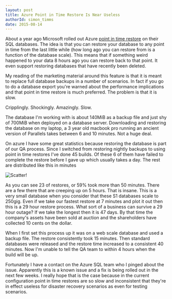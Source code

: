```yaml
---
layout: post
title: Azure Point in Time Restore Is Near Useless
authorId: simon_timms
date: 2015-08-14
---
```

About a year ago Microsoft rolled out Azure [point in time restore](http://azure.microsoft.com/blog/2014/10/01/azure-sql-database-point-in-time-restore/) on their SQL databases. The idea is that you can restore your database to any point in time from the last little while (how long ago you can restore from is a function of the database scale). This means that if something weird happened to your data 8 hours ago you can restore back to that point. It even support restoring databases that have recently been deleted. 

My reading of the marketing material around this feature is that it is meant to replace full database backups in a number of scenarios. In fact if you go to do a database export you're warned about the performance implications and that point in time restore is much preferred. The problem is that it is slow.

Cripplingly. Shockingly. Amazingly. Slow.

The database I'm working with is about 140MiB as a backup file and just shy of 700MiB when deployed on a database server. Downloading and restoring the database on my laptop, a 3 year old macbook pro running an ancient version of Parallels takes between 6 and 10 minutes. Not a huge deal. 

On azure I have some great statistics because restoring the database is part of our QA process. Since I switched from restoring nightly backups to using point in time restores I've done 45 builds. Of these 6 of them have failed to complete the restore before I gave up which usually takes a day. The rest are distributed like this in minutes

![Scatter!](http://i.imgur.com/LvegUyg.jpg)

As you can see 23 of restores, or 59% took more than 50 minutes. There are a few there that are creeping up on 5 hours. That is insane. This is a very small database when you consider that these S1 databases scale to 250gig.  Even if we take our fastest restore at 7 minutes and plot it out then this is a 29 hour restore process. What sort of a business can survive a 29 hour outage? If we take the longest then it is 47 days. By that time the company's assets have been sold at auction and the shareholders have collected 10 cents on the dollar. 

When I first set this process up it was on a web scale database and used a backup file. The restore consistently took 15 minutes. Then standard databases were released and the restore time increased to a consistent 40 minutes. Now I'm unable to tell the QA team to within 4 hours when the build will be up. 

Fortunately I have a contact on the Azure SQL team who I pinged about the issue. Apparently this is a known issue and a fix is being rolled out in the next few weeks. I really hope that is the case because in the current configuration point in time restores are so slow and inconsistent that they're in effect useless for disaster recovery scenarios as even for testing scenarios.

